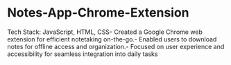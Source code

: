 # Notes-App-Chrome-Extension
Tech Stack: JavaScript, HTML, CSS- Created a Google Chrome web extension for efficient notetaking on-the-go.- Enabled users to download notes for offline access and organization.- Focused on user experience and accessibility for seamless integration into daily tasks
